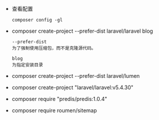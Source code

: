 - 查看配置
	```
	composer config -gl
	```

- composer create-project --prefer-dist laravel/laravel blog
	```
	--prefer-dist
	为了强制使用压缩包，而不是克隆源代码。

	blog
	为指定安装目录
	```

- composer create-project --prefer-dist laravel/lumen 

- composer create-project "laravel/laravel:v5.4.30"
 
- composer require "predis/predis:1.0.4"

- composer require roumen/sitemap











